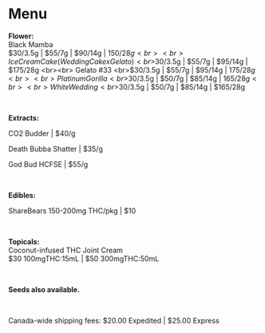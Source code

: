 # Menu

<b>Flower:</b>
<br>Black Mamba 
<br>$30/3.5g | $55/7g | $90/14g | $150/28g
<br><br> Ice Cream Cake (Wedding Cake x Gelato) 
<br>$30/3.5g | $55/7g | $95/14g | $175/28g
<br><br> Gelato #33 
<br>$30/3.5g | $55/7g | $95/14g | $175/28g
<br><br> Platinum Gorilla 
<br>$30/3.5g | $50/7g | $85/14g | $165/28g
<br><br> White Wedding 
<br>$30/3.5g | $50/7g | $85/14g | $165/28g  

<br><p></p>
<b>Extracts:</b>
<p>CO2 Budder | $40/g</p>
<p>Death Bubba Shatter | $35/g</p>
<p>God Bud HCFSE | $55/g</p>

<br><p></p>
<b>Edibles:</b>
<p> ShareBears 150-200mg THC/pkg | $10</p>
  
<br><p></p>
<b>Topicals:</b>
<br>Coconut-infused THC Joint Cream
<br>$30 100mgTHC:15mL | $50 300mgTHC:50mL

<br><p></p>
<b>Seeds also available.</b>

<br><p></p>
Canada-wide shipping fees:
$20.00 Expedited | $25.00 Express
